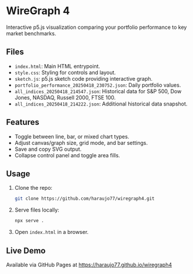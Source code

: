 # WireGraph 4

Interactive p5.js visualization comparing your portfolio performance to key market benchmarks.

## Files

- `index.html`: Main HTML entrypoint.
- `style.css`: Styling for controls and layout.
- `sketch.js`: p5.js sketch code providing interactive graph.
- `portfolio_performance_20250418_230752.json`: Daily portfolio values.
- `all_indices_20250418_214547.json`: Historical data for S&P 500, Dow Jones, NASDAQ, Russell 2000, FTSE 100.
- `all_indices_20250418_214222.json`: Additional historical data snapshot.

## Features

- Toggle between line, bar, or mixed chart types.
- Adjust canvas/graph size, grid mode, and bar settings.
- Save and copy SVG output.
- Collapse control panel and toggle area fills.

## Usage

1. Clone the repo:
   ```bash
   git clone https://github.com/haraujo77/wiregraph4.git
   ```
2. Serve files locally:
   ```bash
   npx serve .
   ```
3. Open `index.html` in a browser.

## Live Demo

Available via GitHub Pages at https://haraujo77.github.io/wiregraph4 